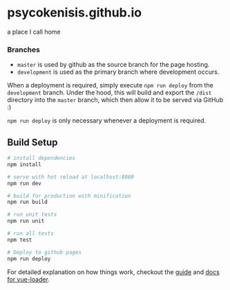 # psycokenisis.github.io
a place I call home

### Branches
- `master` is used by github as the source branch for the page hosting.
- `development` is used as the primary branch where development occurs.

When a deployment is required, simply execute `npm run deploy` from the `development` branch.
Under the hood, this will build and export the `/dist` directory into the `master` branch, which then allow it to be served via GitHub :)

`npm run deploy` is only necessary whenever a deployment is required.

## Build Setup

``` bash
# install dependencies
npm install

# serve with hot reload at localhost:8080
npm run dev

# build for production with minification
npm run build

# run unit tests
npm run unit

# run all tests
npm test

# Deploy to github pages
npm run deploy
```

For detailed explanation on how things work, checkout the [guide](http://vuejs-templates.github.io/webpack/) and [docs for vue-loader](http://vuejs.github.io/vue-loader).
